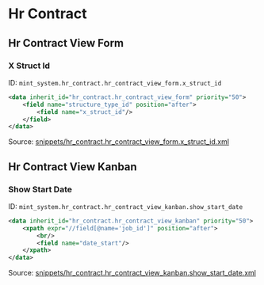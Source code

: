 # Hr Contract
## Hr Contract View Form  
### X Struct Id  
ID: `mint_system.hr_contract.hr_contract_view_form.x_struct_id`  
```xml
<data inherit_id="hr_contract.hr_contract_view_form" priority="50">
    <field name="structure_type_id" position="after">
        <field name="x_struct_id"/>
    </field>
</data>

```
Source: [snippets/hr_contract.hr_contract_view_form.x_struct_id.xml](https://github.com/Mint-System/Odoo-Build/tree/16.0/snippets/hr_contract.hr_contract_view_form.x_struct_id.xml)

## Hr Contract View Kanban  
### Show Start Date  
ID: `mint_system.hr_contract.hr_contract_view_kanban.show_start_date`  
```xml
<data inherit_id="hr_contract.hr_contract_view_kanban" priority="50">
    <xpath expr="//field[@name='job_id']" position="after">
        <br/>
        <field name="date_start"/>
    </xpath>
</data>

```
Source: [snippets/hr_contract.hr_contract_view_kanban.show_start_date.xml](https://github.com/Mint-System/Odoo-Build/tree/16.0/snippets/hr_contract.hr_contract_view_kanban.show_start_date.xml)


